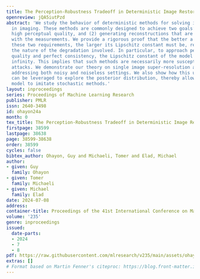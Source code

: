 ```yaml
---
title: The Perception-Robustness Tradeoff in Deterministic Image Restoration
openreview: jQA5iutPzd
abstract: 'We study the behavior of deterministic methods for solving inverse problems
  in imaging. These methods are commonly designed to achieve two goals: (1) attaining
  high perceptual quality, and (2) generating reconstructions that are consistent
  with the measurements. We provide a rigorous proof that the better a predictor satisfies
  these two requirements, the larger its Lipschitz constant must be, regardless of
  the nature of the degradation involved. In particular, to approach perfect perceptual
  quality and perfect consistency, the Lipschitz constant of the model must grow to
  infinity. This implies that such methods are necessarily more susceptible to adversarial
  attacks. We demonstrate our theory on single image super-resolution algorithms,
  addressing both noisy and noiseless settings. We also show how this undesired behavior
  can be leveraged to explore the posterior distribution, thereby allowing the deterministic
  model to imitate stochastic methods.'
layout: inproceedings
series: Proceedings of Machine Learning Research
publisher: PMLR
issn: 2640-3498
id: ohayon24a
month: 0
tex_title: The Perception-Robustness Tradeoff in Deterministic Image Restoration
firstpage: 38599
lastpage: 38638
page: 38599-38638
order: 38599
cycles: false
bibtex_author: Ohayon, Guy and Michaeli, Tomer and Elad, Michael
author:
- given: Guy
  family: Ohayon
- given: Tomer
  family: Michaeli
- given: Michael
  family: Elad
date: 2024-07-08
address:
container-title: Proceedings of the 41st International Conference on Machine Learning
volume: '235'
genre: inproceedings
issued:
  date-parts:
  - 2024
  - 7
  - 8
pdf: https://raw.githubusercontent.com/mlresearch/v235/main/assets/ohayon24a/ohayon24a.pdf
extras: []
# Format based on Martin Fenner's citeproc: https://blog.front-matter.io/posts/citeproc-yaml-for-bibliographies/
---
```

